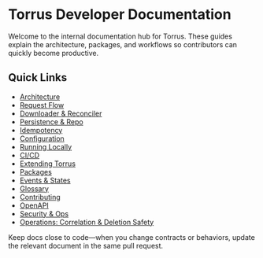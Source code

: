 # Torrus Developer Documentation

Welcome to the internal documentation hub for Torrus.
These guides explain the architecture, packages, and workflows so
contributors can quickly become productive.

## Quick Links
- [Architecture](architecture.md)
- [Request Flow](request-flow.md)
- [Downloader & Reconciler](downloader-and-reconciler.md)
- [Persistence & Repo](persistence-and-repo.md)
- [Idempotency](idempotency.md)
- [Configuration](configuration.md)
- [Running Locally](running-locally.md)
- [CI/CD](ci-cd.md)
- [Extending Torrus](extending.md)
- [Packages](packages.md)
- [Events & States](events-and-states.md)
- [Glossary](glossary.md)
- [Contributing](contributing.md)
- [OpenAPI](openapi.md)
- [Security & Ops](security-and-ops.md)
- [Operations: Correlation & Deletion Safety](operations.md)

Keep docs close to code—when you change contracts or behaviors,
update the relevant document in the same pull request.

